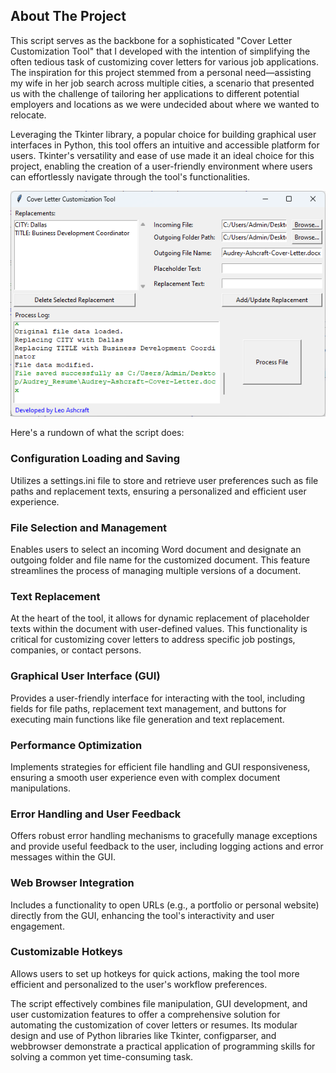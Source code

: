 
## About The Project

This script serves as the backbone for a sophisticated "Cover Letter Customization Tool" that I developed with the intention of simplifying the often tedious task of customizing cover letters for various job applications. The inspiration for this project stemmed from a personal need—assisting my wife in her job search across multiple cities, a scenario that presented us with the challenge of tailoring her applications to different potential employers and locations as we were undecided about where we wanted to relocate.

Leveraging the Tkinter library, a popular choice for building graphical user interfaces in Python, this tool offers an intuitive and accessible platform for users. Tkinter's versatility and ease of use made it an ideal choice for this project, enabling the creation of a user-friendly environment where users can effortlessly navigate through the tool's functionalities.

[![TKInter GUI](https://github.com/leoashcraft/DOCX-Search-Replace-Python-Tool/blob/main/github-screenshots/docx-search-replace.png?raw=true)](https://github.com/leoashcraft/DOCX-Search-Replace-Python-Tool/blob/main/github-screenshots/docx-search-replace.png)

Here's a rundown of what the script does:

### Configuration Loading and Saving
Utilizes a settings.ini file to store and retrieve user preferences such as file paths and replacement texts, ensuring a personalized and efficient user experience.

### File Selection and Management
Enables users to select an incoming Word document and designate an outgoing folder and file name for the customized document. This feature streamlines the process of managing multiple versions of a document.

### Text Replacement
At the heart of the tool, it allows for dynamic replacement of placeholder texts within the document with user-defined values. This functionality is critical for customizing cover letters to address specific job postings, companies, or contact persons.

### Graphical User Interface (GUI)
Provides a user-friendly interface for interacting with the tool, including fields for file paths, replacement text management, and buttons for executing main functions like file generation and text replacement.

### Performance Optimization
Implements strategies for efficient file handling and GUI responsiveness, ensuring a smooth user experience even with complex document manipulations.

### Error Handling and User Feedback
Offers robust error handling mechanisms to gracefully manage exceptions and provide useful feedback to the user, including logging actions and error messages within the GUI.

### Web Browser Integration
Includes a functionality to open URLs (e.g., a portfolio or personal website) directly from the GUI, enhancing the tool's interactivity and user engagement.

### Customizable Hotkeys
Allows users to set up hotkeys for quick actions, making the tool more efficient and personalized to the user's workflow preferences.

The script effectively combines file manipulation, GUI development, and user customization features to offer a comprehensive solution for automating the customization of cover letters or resumes. Its modular design and use of Python libraries like Tkinter, configparser, and webbrowser demonstrate a practical application of programming skills for solving a common yet time-consuming task.
